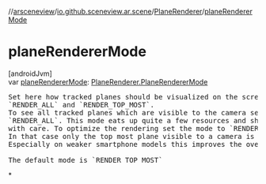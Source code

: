 //[arsceneview](../../../index.md)/[io.github.sceneview.ar.scene](../index.md)/[PlaneRenderer](index.md)/[planeRendererMode](plane-renderer-mode.md)

# planeRendererMode

[androidJvm]\
var [planeRendererMode](plane-renderer-mode.md): [PlaneRenderer.PlaneRendererMode](-plane-renderer-mode/index.md)

<pre>
Set here how tracked planes should be visualized on the screen. Two options are available,
`RENDER_ALL` and `RENDER_TOP_MOST`.
To see all tracked planes which are visible to the camera set the PlaneRendererMode to
`RENDER_ALL`. This mode eats up quite a few resources and should only be set
with care. To optimize the rendering set the mode to `RENDER_TOP_MOST`.
In that case only the top most plane visible to a camera is rendered on the screen.
Especially on weaker smartphone models this improves the overall performance.

The default mode is `RENDER_TOP_MOST`
</pre> *
